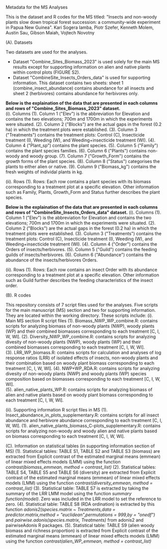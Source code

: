 Metadata for the MS Analyses

This is the dataset and R codes for the MS titled: "Insects and non-woody plants slow down tropical forest succession: a community-wide experiment in Papua New Guinea".
Kari Sogera Iamba, Piotr Szefer, Kenneth Molem, Austin Sau, Gibson Maiah, Vojtech Novotny

(A). Datasets

Two datasets are used for the analyses. 
- Dataset "Combine_Sites_Biomass_2023" is used solely for the main MS results except for supporting information on alien and native plants within control plots (FIGURE S2). 
- Dataset "CombineSite_Insects_Orders_data" is used for supporting information. This dataset contains two sheets: sheet 1 (combine_insect_abundance) contains abundance for all insects and sheet 2 (herbivores) contains abundance for herbivores only.

**Below is the explaination of the data that are presented in each columns and rows of "Combine_Sites_Biomass_2023" dataset.**  
(i). Columns
(1). Column 1 ("Elev") is the abbreviation for Elevation and contains the two elevations; 700m and 1700m in which the experiments were situated. 
(2). Column 2 ("Blocks") are the actual gaps in the forest (0.2 ha) in which the treatment plots were established. 
(3). Column 3 ("Treatments") contains the treatment plots: Control (C), Insecticide treatment (I), Weeding (W), and Weeding+insecticide treatment (WI). 
(4). Column 4 ("Plant_sp") contains the plant species. 
(5). Column 5 ("Family") contains the plant species families.
(6). Column 6 ("Plants") contains non-woody and woody group.
(7). Column 7 ("Growth_Form") contains the growth forms of the plant species.
(8). Column 8 ("Status") categorises the plants to either alien or native.
(9). Column 9 ("Biomass_kg") contains the fresh weights of individal plants in kg.

(ii). Rows
(1). Rows: Each row contains a plant species with its biomass corresponding to a treatment plot at a specific elevation. Other information such as Family, Plants, Growth_Form and Status further describes the plant species. 

**Below is the explaination of the data that are presented in each columns and rows of "CombineSite_Insects_Orders_data" dataset.** 
(i). Columns
(1). Column 1 ("Elev") is the abbreviation for Elevation and contains the two elevations; 700m and 1700m in which the experiments were situated. 
(2). Column 2 ("Blocks") are the actual gaps in the forest (0.2 ha) in which the treatment plots were established. 
(3). Column 3 ("Treatments") contains the treatment plots: Control (C), Insecticide treatment (I), Weeding (W), and Weeding+insecticide treatment (WI). 
(4). Column 4 ("Order") contains the Orders of insects/herbivores. 
(5). Column 5 ("Guild") contains the feeding guilds of insects/herbivores. 
(6). Column 6 ("Abundance") contains the abundance of the insects/herbivores Orders.

(ii). Rows
(1). Rows: Each row contains an insect Order with its abundance corresponding to a treatment plot at a specific elevation. Other information such as Guild further describes the feeding characteristics of the insect order. 

(B). R codes

This repository consists of 7 script files used for the analyses. Five scripts for the main manuscript (MS) section and two for supporting information. They are located within the working directory. These scripts include:
(i). Main MS section R script files
(1). Biomass_NWP_WP_combine.R: contains scripts for analyzing biomass of non-woody plants (NWP), woody plants (WP) and their combined biomasses corresponding to each treatment [C, I, W, WI]. 
(2). Diversity_NWP_WP_combine.R: contains scripts for analyzing divesity of non-woody plants (NWP), woody plants (WP) and their combined biomasses corresponding to each treatment [C, I, W, WI].  
(3). LRR_WP_biomass.R: contains scripts for calculation and analyses of log response ratios (LRR) of isolated effects of insects, non-woody plants and their combination based on woody plant biomass corresponding to each treatment [C, I, W, WI]. 
(4). NWP+WP_RDA.R: contains scripts for analyzing divesity of non-woody plants (NWP) and woody plants (WP) species composition based on biomasses corresponding to each treatment [C, I, W, WI].  
(5). alien_native_plants_WP.R: contains scripts for analyzing biomass of alien and native plants based on woody plant biomass corresponding to each treatment [C, I, W, WI]. 

(ii). Supporting information R script files in MS
(1). Insect_abundance_in_plots_supplementary.R: contains scripts for all insect abundance and herbivore abundance corresponding to each treatment [C, I, W, WI]. 
(1). alien_native_plants_biomass_C-plots_supplementary.R: contains scripts for analyzing non-woody and woody alien and native plants based on biomass corresponding to each treatment [C, I, W, WI]. 

(C). Information on statistical tables (in supporting information section of MS) 
(1). Statistical tables: TABLE S1, TABLE S2 and TABLE S3 (biomass) are extracted from Explicit contrast of the estimated marginal means (emmean) of linear mixed effects models (LMM) using the function _contrast(biomass_emmean, method = contrast_list)_
(2). Statistical tables: TABLE S4, TABLE S5 and TABLE S6 (diversity) are extracted from Explicit contrast of the estimated marginal means (emmean) of linear mixed effects models (LMM) using the function _contrast(diversity_emmean, method = contrast_list)_
(3). Statistical table: TABLE S7 is extracted by taking the summary of the LRR LMM model using the function _summary function(model)_. Zero was included in the LRR model to set the reference to zero. 
(4). Statistical table: TABLE S8 (RDA ordination) is extracted by this function _adonis2(species.matrix ~ Treatments,data = predictor.matrix,method = "euclidean",permutations = 999,by = "onedf")_ and _pairwise.adonis(species.matrix, Treatments)_ from adonis2 and pairwiseAdonis R packages. 
(5). Statistical table: TABLE S9 (alien woody biomass and richness proportion) is extracted from Explicit contrast of the estimated marginal means (emmean) of linear mixed effects models (LMM) using the function _contrast(alien_WP_emmean, method = contrast_list)_








